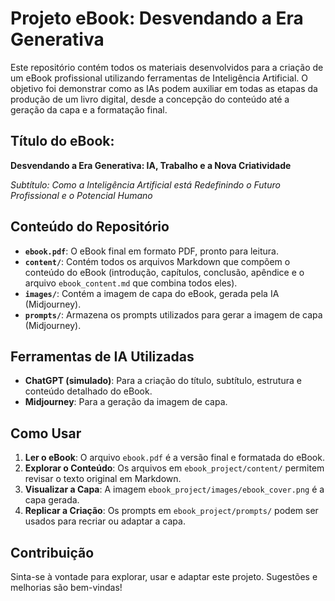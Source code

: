 # Projeto eBook: Desvendando a Era Generativa

Este repositório contém todos os materiais desenvolvidos para a criação de um eBook profissional utilizando ferramentas de Inteligência Artificial. O objetivo foi demonstrar como as IAs podem auxiliar em todas as etapas da produção de um livro digital, desde a concepção do conteúdo até a geração da capa e a formatação final.

## Título do eBook:

**Desvendando a Era Generativa: IA, Trabalho e a Nova Criatividade**

*Subtítulo: Como a Inteligência Artificial está Redefinindo o Futuro Profissional e o Potencial Humano*

## Conteúdo do Repositório

- **`ebook.pdf`**: O eBook final em formato PDF, pronto para leitura.
- **`content/`**: Contém todos os arquivos Markdown que compõem o conteúdo do eBook (introdução, capítulos, conclusão, apêndice e o arquivo `ebook_content.md` que combina todos eles).
- **`images/`**: Contém a imagem de capa do eBook, gerada pela IA (Midjourney).
- **`prompts/`**: Armazena os prompts utilizados para gerar a imagem de capa (Midjourney).

## Ferramentas de IA Utilizadas

- **ChatGPT (simulado)**: Para a criação do título, subtítulo, estrutura e conteúdo detalhado do eBook.
- **Midjourney**: Para a geração da imagem de capa.

## Como Usar

1.  **Ler o eBook**: O arquivo `ebook.pdf` é a versão final e formatada do eBook.
2.  **Explorar o Conteúdo**: Os arquivos em `ebook_project/content/` permitem revisar o texto original em Markdown.
3.  **Visualizar a Capa**: A imagem `ebook_project/images/ebook_cover.png` é a capa gerada.
4.  **Replicar a Criação**: Os prompts em `ebook_project/prompts/` podem ser usados para recriar ou adaptar a capa.

## Contribuição

Sinta-se à vontade para explorar, usar e adaptar este projeto. Sugestões e melhorias são bem-vindas!
